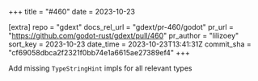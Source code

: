 +++
title = "#460"
date = 2023-10-23

[extra]
repo = "gdext"
docs_rel_url = "gdext/pr-460/godot"
pr_url = "https://github.com/godot-rust/gdext/pull/460"
pr_author = "lilizoey"
sort_key = 2023-10-23
date_time = 2023-10-23T13:41:31Z
commit_sha = "cf69058dbca2f2321f0bb74e1a6615ae27389ef4"
+++

Add missing `TypeStringHint` impls for all relevant types
